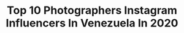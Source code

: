 ---
title: Top 10 Photographers Instagram Influencers In Venezuela In 2020
description: >-
  Find top photographers Instagram influencers in Venezuela in 2020. Most popular hashtags: #venezuela #portrait #photography #model.
platform: Instagram
profiles:
  - username: "changophoto"
    fullname: >-
      Johan Chango
    location: "Venezuela"
    followers: 26280
    engagement: 527
    commentsToLikes: 0.030056
    id: ck55pst4hbaur0i114a66uuyt
    verified: false
    hashtags: "#nudeart, #beautyface, #skinretouch, #classicblue"
  - username: "hamslight"
    fullname: >-
      Fotógrafa.🌸
    location: "Venezuela"
    followers: 11093
    engagement: 1020
    commentsToLikes: 0.064439
    id: ck602ycpyjzqd0i14ihhuwav8
    verified: false
    hashtags: "#discoverportrait, #kindcomments, #love, #muerte"
  - username: "lunanavarro"
    fullname: >-
      O. Luna Navarro
    location: "Venezuela"
    followers: 14140
    engagement: 523
    commentsToLikes: 0.021025
    id: ck5c8yj56afz30i11wdsvm4n8
    verified: false
    hashtags: "#materpower, #gabito, #portraitsdecuarentena"
  - username: "caosanchez"
    fullname: >-
      Cao
    location: "Venezuela"
    followers: 5750
    engagement: 764
    commentsToLikes: 0.046248
    id: ck5hpliekrk650i11vrd3ojqx
    verified: false
    hashtags: "#athletamagazine, #everydaylatinamerica, #everydayeverywhere, #migration"
  - username: "alsantafe"
    fullname: >-
      Fotógrafo📷 аleјаndго ѕaитаfé ️
    location: "Venezuela"
    followers: 5517
    engagement: 862
    commentsToLikes: 0.290905
    id: ck6tk6qm743wg0j71s87s862t
    verified: false
    hashtags: "#fotografos, #venezuela, #zetitafoto, #yorkshireterrier"
  - username: "alegfoto"
    fullname: >-
      Alejandro Gonzalez 🇻🇪
    location: "Venezuela"
    followers: 62799
    engagement: 384
    commentsToLikes: 0.075832
    id: ck0ubyi0lfmm80i19jyt5bbm0
    verified: false
    hashtags: "#instalike, #photoshoot, #art, #moodyports"
  - username: "kathyoficial"
    fullname: >-
      Kαthy  |  S u α r ɛ z
    location: "Venezuela"
    followers: 6034
    engagement: 524
    commentsToLikes: 0.074912
    id: ck5pxcpbcr5fj0i11xd0q1s9p
    verified: false
    hashtags: "#world, #demonslayer, #modelo, #womansecret"
  - username: "artgsamuel"
    fullname: >-
      ARTG SAMUEL
    location: "Venezuela"
    followers: 2109
    engagement: 1013
    commentsToLikes: 0.198350
    id: ck6uhjsya9j100j71c30pqwge
    verified: false
    hashtags: "#video, #xmas, #model, #2020"
  - username: "edwinrphoto"
    fullname: >-
      EDWIN RAMOS
    location: "Venezuela"
    followers: 7933
    engagement: 452
    commentsToLikes: 0.116247
    id: ck55lgk1g1ijx0i11mysfzi1g
    verified: false
    hashtags: "#portrait, #venezuela, #love, #mobilephotography"
  - username: "pedrojose.ph"
    fullname: >-
      Fotógrafo - Pedro José
    location: "Venezuela"
    followers: 5323
    engagement: 658
    commentsToLikes: 0.061410
    id: ck6ubvbv6bx0k0j71byvcmptf
    verified: false
    hashtags: "#photograph, #limaperu, #photographersofinstagram, #streetshooter"
---